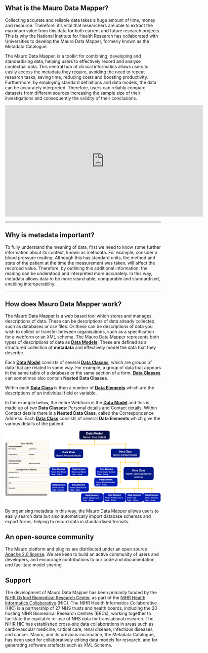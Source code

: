 ## **What is the Mauro Data Mapper?**
Collecting accurate and reliable data takes a huge amount of time, money and resource. Therefore, it’s vital that researchers are able to extract the maximum value from this data for both current and future research projects. This is why the National Institute for Health Research has collaborated with Universities to develop the Mauro Data Mapper, formerly known as the Metadata Catalogue.

The Mauro Data Mapper, is a toolkit for combining, developing and standardising data, helping users to effectively record and analyse contextual data. This central hub of clinical informatics allows users to easily access the metadata they require, avoiding the need to repeat research tasks; saving time, reducing costs and boosting productivity. Furthermore, by employing standard definitions and data models, the data can be accurately interpreted. Therefore, users can reliably compare datasets from different sources increasing the sample size of their investigations and consequently the validity of their conclusions.

<iframe src="https://player.vimeo.com/video/186242194" width="640" height="360" frameborder="0" allow="autoplay; fullscreen" allowfullscreen></iframe>

---

## **Why is metadata important?**

To fully understand the meaning of data, first we need to know some further information about its context, known as metadata. For example, consider a blood pressure reading. Although this has standard units, the method and state of the patient at the time the measurement was taken, will affect the recorded value. Therefore, by outlining this additional information, the reading can be understood and interpreted more accurately. In this way, metadata allows data to be more searchable, comparable and standardised, enabling interoperability.

---

## **How does Mauro Data Mapper work?**

The Mauro Data Mapper is a web based tool which stores and manages descriptions of data. These can be descriptions of data already collected, such as databases or csv files. Or these can be descriptions of data you wish to collect or transfer between organisations, such as a specification for a webform or an XML schema. The Mauro Data Mapper represents both types of descriptions of data as **[Data Models](../glossary/data-model/data-model.md)**. These are defined as a structured collection of **metadata** and effectively model the data that they describe.

Each **[Data Model](../glossary/data-model/data-model.md)** consists of several **[Data Classes](../glossary/data-class/data-class.md)**, which are groups of data that are related in some way. For example, a group of data that appears in the same table of a database or the same section of a form. **[Data Classes](../glossary/data-class/data-class.md)** can sometimes also contain **Nested Data Classes**.

Within each **[Data Class](../glossary/data-class/data-class.md)** is then a number of **[Data Elements](../glossary/data-element/data-element.md)** which are the descriptions of an individual field or variable.

In the example below, the entire Webform is the **[Data Model](../glossary/data-model/data-model.md)** and this is made up of two **[Data Classes](../glossary/data-class/data-class.md)**: Personal details and Contact details. Within Contact details there is a **Nested Data Class**, called the Correspondence Address. Each **[Data Class](../glossary/data-class/data-class.md)** consists of several **Data Elements** which give the various details of the patient.

![Data Model structure](data-model-structure.png)

By organising metadata in this way, the Mauro Data Mapper allows users to easily search data but also automatically import database schemas and export forms; helping to record data in standardised formats.

## An open-source community

The Mauro platform and plugins are distributed under an open source [Apache 2.0 license](http://oss-watch.ac.uk/resources/apache2).  We are keen 
to build an active community of users and developers, and encourage contributions to our code and documentation, and facilitate model sharing.     

## Support

The development of Mauro Data Mapper has been primarily funded by the [NIHR Oxford Biomedical Research Center](https://oxfordbrc.nihr.ac.uk), as part
of the [NIHR Health Informatics Collaborative](https://hic.nihr.ac.uk) (HIC). The NIHR Health Informatics Collaborative (HIC) is a partnership of 27
NHS trusts and health boards, including the 20 hosting NIHR Biomedical Research Centres (BRCs), working together to facilitate the equitable re-use of
NHS data for translational research. The NIHR HIC has established cross-site data collaborations in areas such as cardiovascular medicine, critical
care, renal disease, infectious diseases, and cancer.  Mauro, and its previous incarnation, the Metadata Catalogue, has been used for
collaboratively editing data models for research, and for generating software artefacts such as XML Schema.

